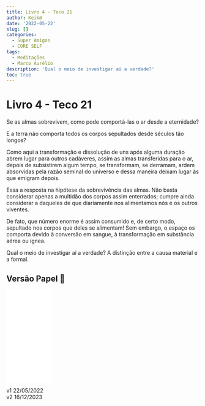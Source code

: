 ```yaml
---
title: Livro 4 - Teco 21
author: Keik@
date: '2022-05-22'
slug: []
categories:
  - Super Amigos
  - CORE SELF
tags:
  - Meditações
  - Marco Aurélio
description: 'Qual o meio de investigar aí a verdade?'
toc: true
---
```


# Livro 4 - Teco 21

Se as almas sobrevivem, como pode comportá-las o ar desde a eternidade? 

E a terra não comporta todos os corpos sepultados desde séculos tão longos? 

Como aqui a transformação e dissolução de uns após alguma duração abrem lugar para outros cadáveres, assim as almas transferidas para o ar, depois de subsistirem algum tempo, se transformam, se derramam, ardem absorvidas pela razão seminal do universo e dessa maneira deixam lugar às que emigram depois. 

Essa a resposta na hipótese da sobrevivência das almas. Não basta considerar apenas a multidão dos corpos assim enterrados; cumpre ainda considerar a daqueles de que diariamente nos alimentamos nós e os outros viventes. 

De fato, que número enorme é assim consumido e, de certo modo, sepultado nos corpos que deles se alimentam! Sem embargo, o espaço os comporta devido à conversão em sangue, à transformação em substância aérea ou ígnea. 

Qual o meio de investigar aí a verdade? A distinção entre a causa material e a formal.

## Versão Papel :book:
<iframe style="width:120px;height:240px;" marginwidth="0" marginheight="0" scrolling="no" frameborder="0" src="//ws-na.amazon-adsystem.com/widgets/q?ServiceVersion=20070822&OneJS=1&Operation=GetAdHtml&MarketPlace=BR&source=ss&ref=as_ss_li_til&ad_type=product_link&tracking_id=mundodekeika-20&language=pt_BR&marketplace=amazon&region=BR&placement=B092FVY4BB&asins=B092FVY4BB&linkId=37c5ec14221f61f811029aa88b520891&show_border=true&link_opens_in_new_window=true"></iframe>


v1 22/05/2022  
v2 16/12/2023  

